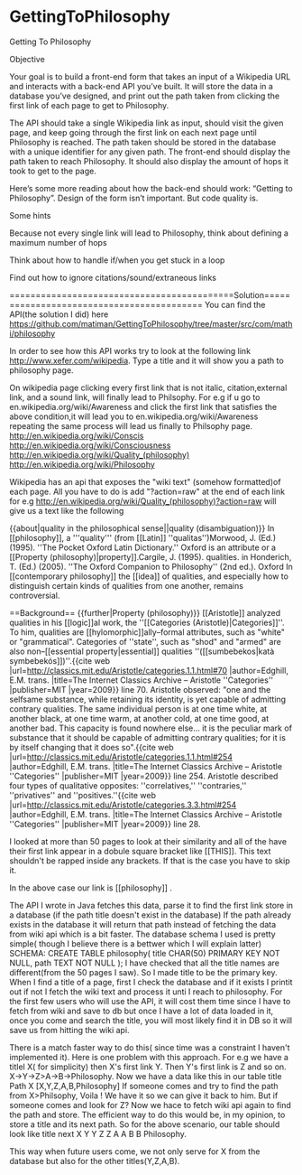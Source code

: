 # GettingToPhilosophy
Getting To Philosophy


 Objective

Your goal is to build a front-end form that takes an input of a Wikipedia URL and interacts with a back-end API you’ve built. It will store the data in a database you’ve designed, and print out the path taken from clicking the first link of each page to get to Philosophy.


The API should take a single Wikipedia link as input, should visit the given page, and keep going through the first link on each next page until Philosophy is reached. The path taken should be stored in the database with a unique identifier for any given path. The front-end should display the path taken to reach Philosophy. It should also display the amount of hops it took to get to the page.

 Here’s some more reading about how the back-end should work: “Getting to Philosophy”.
 Design of the form isn’t important. But code quality is.


 Some hints

Because not every single link will lead to Philosophy, think about defining a maximum number of hops

Think about how to handle if/when you get stuck in a loop

Find out how to ignore citations/sound/extraneous links

===========================================Solution==========================================
You can find the API(the solution I did) here https://github.com/matiman/GettingToPhilosophy/tree/master/src/com/mathi/philosophy

In order to see how this API works try to look at the following link http://www.xefer.com/wikipedia.
Type a title and it will show you a path to philosophy page.

On wikipedia page clicking every first link that is not italic, citation,external link, and a sound link, will finally lead to Philsophy.
For e.g if u go to en.wikipedia.org/wiki/Awareness and click the first link that satisfies the above condition,it will lead you to 
en.wikipedia.org/wiki/Awareness repeating the same process will lead us finally to Philsophy page.
http://en.wikipedia.org/wiki/Conscis
http://en.wikipedia.org/wiki/Consciousness
http://en.wikipedia.org/wiki/Quality_(philosophy)
http://en.wikipedia.org/wiki/Philosophy

Wikipedia has an api that exposes the "wiki text" (somehow formatted)of each page. All you have to do is add "?action=raw" at the end of each link
for e.g http://en.wikipedia.org/wiki/Quality_(philosophy)?action=raw will give us a text like the following

{{about|quality in the philosophical sense||quality (disambiguation)}}
In [[philosophy]], a '''quality''' (from [[Latin]] ''qualitas'')<ref>Morwood, J. (Ed.) (1995). ''The Pocket Oxford Latin Dictionary.'' Oxford</ref> is an attribute or a [[Property (philosophy)|property]].<ref name="Cargile, 1995">Cargile, J. (1995). qualities. in Honderich, T. (Ed.) (2005). ''The Oxford Companion to Philosophy'' (2nd ed.). Oxford</ref> In [[contemporary philosophy]] the [[idea]] of qualities, and especially how to distinguish certain kinds of qualities from one another, remains controversial.<ref name="Cargile, 1995"/>

==Background==
{{further|Property (philosophy)}}
[[Aristotle]] analyzed qualities in his [[logic]]al work, the ''[[Categories (Aristotle)|Categories]]''. To him, qualities are [[hylomorphic]]ally–formal attributes, such as "white" or "grammatical". Categories of ''state'', such as "shod" and "armed" are also non–[[essential property|essential]] qualities ''([[sumbebekos|katà symbebekós]])''.<ref name="MIT_Cat_70">{{cite web |url=http://classics.mit.edu/Aristotle/categories.1.1.html#70 |author=Edghill, E.M. trans. |title=The Internet Classics Archive – Aristotle ''Categories'' |publisher=MIT |year=2009}} line 70.</ref> Aristotle observed: "one and the selfsame substance, while retaining its identity, is yet capable of admitting contrary qualities. The same individual person is at one time white, at another black, at one time warm, at another cold, at one time good, at another bad. This capacity is found nowhere else... it is the peculiar mark of substance that it should be capable of admitting contrary qualities; for it is by itself changing that it does so".<ref name="MIT_Cat_254">{{cite web |url=http://classics.mit.edu/Aristotle/categories.1.1.html#254 |author=Edghill, E.M. trans. |title=The Internet Classics Archive – Aristotle ''Categories'' |publisher=MIT |year=2009}} line 254.</ref> Aristotle described four types of qualitative opposites: ''correlatives,'' ''contraries,'' ''privatives'' and ''positives.''<ref name=autogenerated1>{{cite web |url=http://classics.mit.edu/Aristotle/categories.3.3.html#254 |author=Edghill, E.M. trans. |title=The Internet Classics Archive – Aristotle ''Categories'' |publisher=MIT |year=2009}} line 28.</ref>

I looked at more than 50 pages to look at their similarity and all of the have their first link appear in a dobule square bracket
like [[THIS]]. This text shouldn't be rapped inside any brackets. If that is the case you have to skip it.

In the above case our link is  [[philosophy]] . 

The API I wrote in Java fetches this data, parse it to find the first link store in a database (if the path title doesn't exist in the database)
If the path already exists in the database it will return that path instead of fetching the data from wiki api which
is a bit faster. 
The database schema I used is pretty simple( though I believe there is a bettwer which I will explain latter)
SCHEMA: 
CREATE TABLE philosophy(
   title CHAR(50) PRIMARY KEY     NOT NULL,
   path         TEXT    NOT NULL
);
I have checked that all the title names are different(from the 50 pages I saw). So I made title to be the primary key.
When I find a title of a page, first I check the database and if it exists I printit out if not I fetch the wiki text and process it unti I reach to philosophy. For the first few users who will use the API, it will cost them time since I have to fetch from wiki and save to db but once I have a lot of data loaded in it, once you come and search the title, you will most likely find it in DB so it will save us from hitting the wiki api. 

There is a match faster way to do this( since time was a constraint I haven't implemented it). Here is one problem with this approach. 
For e.g we have a titlel X( for simplicity) then X's first link Y. Then Y's first link is Z and so on.
X->Y->Z>A->B->Philosophy. Now we have a data like this in our table
title   Path
X       [X,Y,Z,A,B,Philosophy]
If someone comes and try to find the path from X>Philsophy, Voila ! We have it so we can give it back to him. But if someone comes and look for Z? Now we hace to fetch wiki api again to find the path and store. The efficient way to do this would be, in my opinion, to store a title and its next path. So for the above scenario, our table should look like
title  next
X       Y
Y       Z
Z       A
A       B
B    Philosophy.

This way when future users come, we not only serve for X from the database but also for the other titles(Y,Z,A,B).
